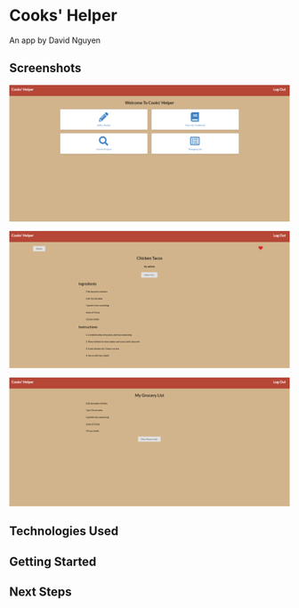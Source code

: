 # Cooks' Helper 
An app by David Nguyen



## Screenshots

![Home Page](.//public/screenshots/home-page.png)

![Recipe Details](.//public/screenshots/recipe-details.png)

![Grocery List](.//public/screenshots/grocery-list.png)

## Technologies Used

## Getting Started

## Next Steps